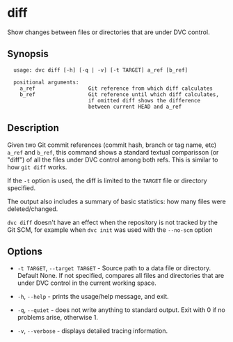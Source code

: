 # diff

Show changes between files or directories that are under DVC control.

## Synopsis

```usage
  usage: dvc diff [-h] [-q | -v] [-t TARGET] a_ref [b_ref]

  positional arguments:
    a_ref                 Git reference from which diff calculates
    b_ref                 Git reference until which diff calculates,
                          if omitted diff shows the difference
                          between current HEAD and a_ref
```

## Description

Given two Git commit references (commit hash, branch or tag name, etc) `a_ref`
and `b_ref`, this command shows a standard textual comparisson (or "diff") of
all the files under DVC control among both refs. This is similar to how `git
diff` works.

If the `-t` option is used, the diff is limited to the `TARGET` file or
directory specified.

The output also includes a summary of basic statistics: how many files were
deleted/changed.

`dvc diff` doesn't have an effect when the repository is not tracked by the Git
SCM, for example when `dvc init` was used with the `--no-scm` option

## Options

* `-t TARGET`, `--target TARGET` - Source path to a data file or directory.
  Default None. If not specified, compares all files and directories that are
  under DVC control in the current working space.

* `-h`, `--help` - prints the usage/help message, and exit.

* `-q`, `--quiet` - does not write anything to standard output. Exit with 0 if
  no problems arise, otherwise 1.

* `-v`, `--verbose` - displays detailed tracing information.
